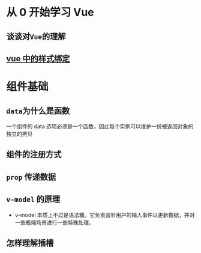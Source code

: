 # 从 0 开始学习 Vue

## 谈谈对`Vue`的理解

## [vue 中的样式绑定](./notes/vue的样式绑定.md)

# 组件基础

## `data`为什么是函数

一个组件的 data 选项必须是一个函数，因此每个实例可以维护一份被返回对象的独立的拷贝

## 组件的注册方式

## `prop` 传递数据

## `v-model` 的原理

- v-model 本质上不过是语法糖。它负责监听用户的输入事件以更新数据，并对一些极端场景进行一些特殊处理。

## 怎样理解插槽

